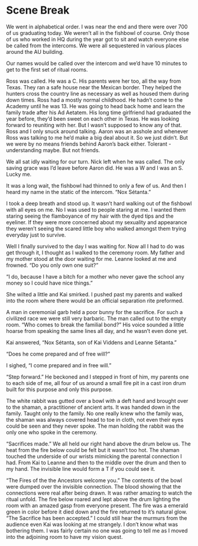 #  Scene Break

We went in alphabetical order. I was near the end and there were over 700 of us
graduating today. We weren’t all in the fishbowl of course. Only those of us who
worked in HQ during the year got to sit and watch everyone else be called from
the intercoms. We were all sequestered in various places around the AU building.

Our names would be called over the intercom and we’d have 10 minutes to get to
the first set of ritual rooms.

Ross was called. He was a C. His parents were her too, all the way from Texas.
They ran a safe house near the Mexican border. They helped the hunters cross the
country line as necessary as well as housed them during down times. Ross had a
mostly normal childhood. He hadn’t come to the Academy until he was 13. He was
going to head back home and learn the family trade after his Ad Aetatem. His
long time girlfriend had graduated the year before, they’d been sweet on each
other in Texas. He was looking forward to reuniting with her. But I wasn’t
supposed to know any of that. Ross and I only snuck around talking. Aaron was an
asshole and whenever Ross was talking to me he’d make a big deal about it. So we
just didn’t. But we were by no means friends behind Aaron’s back either.
Tolerant - understanding maybe. But not friends.

We all sat idly waiting for our turn. Nick left when he was called. The only
saving grace was I’d leave before Aaron did. He was a W and I was an S. Lucky
me.

It was a long wait, the fishbowl had thinned to only a few of us. And then I
heard my name in the static of the intercom. “Nox Sétanta.”

I took a deep breath and stood up. It wasn’t hard walking out of the fishbowl
with all eyes on me. No I was used to people staring at me. I wanted them
staring seeing the flamboyance of my hair with the dyed tips and the eyeliner.
If they were more concerned about my sexuality and appearance they weren’t
seeing the scared little boy who walked amongst them trying everyday just to
survive.

Well I finally survived to the day I was waiting for. Now all I had to do was
get through it, I thought as I walked to the ceremony room. My father and my
mother stood at the door waiting for me. Leanne looked at me and frowned. “Do
you only own one suit?”

“I do, because I have a bitch for a mother who never gave the school any money
so I could have nice things.”

She wilted a little and Kai smirked. I pushed past my parents and walked into
the room where there would be an official separation rite preformed.

A man in ceremonial garb held a poor bunny for the sacrifice. For such a
civilized race we were still very barbaric. The man called out to the empty
room. “Who comes to break the familial bond?” His voice sounded a little hoarse
from speaking the same lines all day, and he wasn’t even done yet.

Kai answered, “Nox Sétanta, son of Kai Viddens and Leanne Sétanta.”

“Does he come prepared and of free will?”

I sighed, “I come prepared and in free will.”

“Step forward.” He beckoned and I stepped in front of him, my parents one to
each side of me, all four of us around a small fire pit in a cast iron drum
built for this purpose and only this purpose.

The white rabbit was gutted over a bowl with a deft hand and brought over to the
shaman, a practitioner of ancient arts. It was handed down in the family. Taught
only to the family. No one really knew who the family was, the shaman was always
covered head to toe in cloth, not even their eyes could be seen and they never
spoke. The man holding the rabbit was the only one who spoke in the ceremony.

“Sacrifices made.” We all held our right hand above the drum below us. The heat
from the fire below could be felt but it wasn’t too hot. The shaman touched the
underside of our wrists mimicking the parental connection I had. From Kai to
Leanne and then to the middle over the drum and then to my hand. The invisible
line would form a T if you could see it.

“The Fires of the the Ancestors welcome you.” The contents of the bowl were
dumped over the invisible connection. The blood showing that the connections
were real after being drawn. It was rather amazing to watch the ritual unfold.
The fire below roared and lept above the drum lighting the room with an amazed
gasp from everyone present. The fire was a emerald green in color before it died
down and the fire returned to it’s natural glow. “The Sacrifice has been
accepted.” I could still hear the murmurs from the audience even Kai was looking
at me strangely. I don’t know what was bothering them. I was fairly certain no
one was going to tell me as I moved into the adjoining room to have my vision
quest.


<!--stackedit_data:
eyJoaXN0b3J5IjpbLTEzODQ3NTY2OV19
-->
